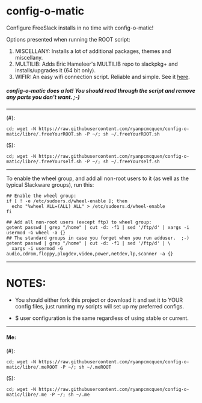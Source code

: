 # config-o-matic

Configure FreeSlack installs in no time with config-o-matic!

Options presented when running the ROOT script:

1. MISCELLANY: Installs a lot of additional packages, themes and miscellany.
2. MULTILIB: Adds Eric Hameleer's MULTILIB repo to slackpkg+ and installs/upgrades it (64 bit only).
3. WIFIR: An easy wifi connection script. Reliable and simple. See it [here](https://github.com/ryanpcmcquen/linuxTweaks/blob/master/slackware/wifir).

##### config-o-matic does a lot! You should read through the script and remove any parts you don't want.  ;-)
---

(#):

```cd; wget -N https://raw.githubusercontent.com/ryanpcmcquen/config-o-matic/libre/.freeYourROOT.sh -P ~/; sh ~/.freeYourROOT.sh```

($):

```cd; wget -N https://raw.githubusercontent.com/ryanpcmcquen/config-o-matic/libre/.freeYourself.sh -P ~/; sh ~/.freeYourself.sh```

---
To enable the wheel group, and add all non-root users to it (as well as the typical Slackware groups), run this:

```
## Enable the wheel group:
if [ ! -e /etc/sudoers.d/wheel-enable ]; then
  echo "%wheel ALL=(ALL) ALL" > /etc/sudoers.d/wheel-enable
fi

## Add all non-root users (except ftp) to wheel group:
getent passwd | grep "/home" | cut -d: -f1 | sed '/ftp/d' | xargs -i usermod -G wheel -a {}
## The standard groups in case you forget when you run adduser.  ;-)
getent passwd | grep "/home" | cut -d: -f1 | sed '/ftp/d' | \
  xargs -i usermod -G audio,cdrom,floppy,plugdev,video,power,netdev,lp,scanner -a {}
```
---

# NOTES:
 - You should either fork this project or download it and set it to YOUR config files, just running my scripts will set up my preferred configs.

 - $ user configuration is the same regardless of using stable or current.

---
#### Me:

(#):

```cd; wget -N https://raw.githubusercontent.com/ryanpcmcquen/config-o-matic/libre/.meROOT -P ~/; sh ~/.meROOT```

($):

```cd; wget -N https://raw.githubusercontent.com/ryanpcmcquen/config-o-matic/libre/.me -P ~/; sh ~/.me```

